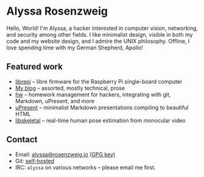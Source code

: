Alyssa Rosenzweig 
=================

Hello, World! I'm Alyssa, a hacker interested in computer vision, networking, and security among other fields. I like minimalist design, visible in both my code and my website design, and I admire the UNIX philosophy. Offline, I love spending time with my German Shepherd, Apollo!

Featured work
-------------

-   [librepi](https://github.com/librepi) – libre firmware for the Raspberry Pi single-board computer
-   [My blog](https://blog.rosenzweig.io) – assorted, mostly technical, prose
-   [hw](https://rosenzweig.io/git/?p=hw.git) – homework management for hackers, integrating with git, Markdown, uPresent, and more
-   [uPresent](https://rosenzweig.io/git/?p=uPresent.git) – minimalist Markdown presentations compiling to beautiful HTML
-   [libskeletal](https://rosenzweig.io/git/?p=libskeletal.git) – real-time human pose estimation from monocular video

Contact
-------

-   Email: <alyssa@rosenzweig.io> [(GPG key)](/gpg.pub)
-   Git: [self-hosted](https://rosenzweig.io/git/)
-   IRC: `alyssa` on various networks – please email me first.

